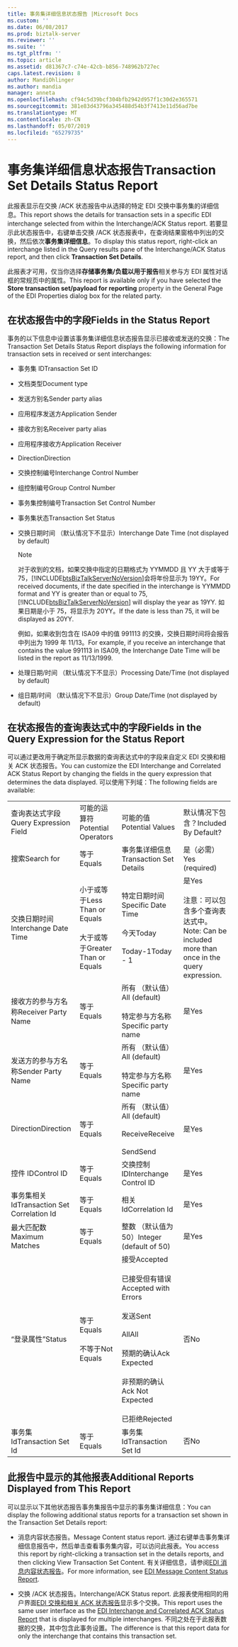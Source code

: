 ```yaml
---
title: 事务集详细信息状态报告 |Microsoft Docs
ms.custom: ''
ms.date: 06/08/2017
ms.prod: biztalk-server
ms.reviewer: ''
ms.suite: ''
ms.tgt_pltfrm: ''
ms.topic: article
ms.assetid: d81367c7-c74e-42cb-b856-748962b727ec
caps.latest.revision: 8
author: MandiOhlinger
ms.author: mandia
manager: anneta
ms.openlocfilehash: cf94c5d39bcf304bfb2942d957f1c30d2e365571
ms.sourcegitcommit: 381e83d43796a345488d54b3f7413e11d56ad7be
ms.translationtype: MT
ms.contentlocale: zh-CN
ms.lasthandoff: 05/07/2019
ms.locfileid: "65279735"
---
```

# <a name="transaction-set-details-status-report"></a><span data-ttu-id="9417c-102">事务集详细信息状态报告</span><span class="sxs-lookup"><span data-stu-id="9417c-102">Transaction Set Details Status Report</span></span>
<span data-ttu-id="9417c-103">此报表显示在交换 /ACK 状态报告中从选择的特定 EDI 交换中事务集的详细信息。</span><span class="sxs-lookup"><span data-stu-id="9417c-103">This report shows the details for transaction sets in a specific EDI interchange selected from within the Interchange/ACK Status report.</span></span> <span data-ttu-id="9417c-104">若要显示此状态报告中，右键单击交换 /ACK 状态报表中，在查询结果窗格中列出的交换，然后依次**事务集详细信息**。</span><span class="sxs-lookup"><span data-stu-id="9417c-104">To display this status report, right-click an interchange listed in the Query results pane of the Interchange/ACK Status report, and then click **Transaction Set Details**.</span></span>  
  
 <span data-ttu-id="9417c-105">此报表才可用，仅当你选择**存储事务集/负载以用于报告**相关参与方 EDI 属性对话框的常规页中的属性。</span><span class="sxs-lookup"><span data-stu-id="9417c-105">This report is available only if you have selected the **Store transaction set/payload for reporting** property in the General Page of the EDI Properties dialog box for the related party.</span></span>  
  
## <a name="fields-in-the-status-report"></a><span data-ttu-id="9417c-106">在状态报告中的字段</span><span class="sxs-lookup"><span data-stu-id="9417c-106">Fields in the Status Report</span></span>  
 <span data-ttu-id="9417c-107">事务的以下信息中设置该事务集详细信息状态报告显示已接收或发送的交换：</span><span class="sxs-lookup"><span data-stu-id="9417c-107">The Transaction Set Details Status Report displays the following information for transaction sets in received or sent interchanges:</span></span>  
  
- <span data-ttu-id="9417c-108">事务集 ID</span><span class="sxs-lookup"><span data-stu-id="9417c-108">Transaction Set ID</span></span>  
  
- <span data-ttu-id="9417c-109">文档类型</span><span class="sxs-lookup"><span data-stu-id="9417c-109">Document type</span></span>  
  
- <span data-ttu-id="9417c-110">发送方别名</span><span class="sxs-lookup"><span data-stu-id="9417c-110">Sender party alias</span></span>  
  
- <span data-ttu-id="9417c-111">应用程序发送方</span><span class="sxs-lookup"><span data-stu-id="9417c-111">Application Sender</span></span>  
  
- <span data-ttu-id="9417c-112">接收方别名</span><span class="sxs-lookup"><span data-stu-id="9417c-112">Receiver party alias</span></span>  
  
- <span data-ttu-id="9417c-113">应用程序接收方</span><span class="sxs-lookup"><span data-stu-id="9417c-113">Application Receiver</span></span>  
  
- <span data-ttu-id="9417c-114">Direction</span><span class="sxs-lookup"><span data-stu-id="9417c-114">Direction</span></span>  
  
- <span data-ttu-id="9417c-115">交换控制编号</span><span class="sxs-lookup"><span data-stu-id="9417c-115">Interchange Control Number</span></span>  
  
- <span data-ttu-id="9417c-116">组控制编号</span><span class="sxs-lookup"><span data-stu-id="9417c-116">Group Control Number</span></span>  
  
- <span data-ttu-id="9417c-117">事务集控制编号</span><span class="sxs-lookup"><span data-stu-id="9417c-117">Transaction Set Control Number</span></span>  
  
- <span data-ttu-id="9417c-118">事务集状态</span><span class="sxs-lookup"><span data-stu-id="9417c-118">Transaction Set Status</span></span>  
  
- <span data-ttu-id="9417c-119">交换日期时间 （默认情况下不显示）</span><span class="sxs-lookup"><span data-stu-id="9417c-119">Interchange Date Time (not displayed by default)</span></span>  
  
  > [!NOTE]
  >  <span data-ttu-id="9417c-120">对于收到的文档，如果交换中指定的日期格式为 YYMMDD 且 YY 大于或等于 75，[!INCLUDE[btsBizTalkServerNoVersion](../includes/btsbiztalkservernoversion-md.md)]会将年份显示为 19YY。</span><span class="sxs-lookup"><span data-stu-id="9417c-120">For received documents, if the date specified in the interchange is YYMMDD format and YY is greater than or equal to 75, [!INCLUDE[btsBizTalkServerNoVersion](../includes/btsbiztalkservernoversion-md.md)] will display the year as 19YY.</span></span> <span data-ttu-id="9417c-121">如果日期是小于 75，将显示为 20YY。</span><span class="sxs-lookup"><span data-stu-id="9417c-121">If the date is less than 75, it will be displayed as 20YY.</span></span>  
  > 
  >  <span data-ttu-id="9417c-122">例如，如果收到包含在 ISA09 中的值 991113 的交换，交换日期时间将会报告中列出为 1999 年 11/13。</span><span class="sxs-lookup"><span data-stu-id="9417c-122">For example, if you receive an interchange that contains the value 991113 in ISA09, the Interchange Date Time will be listed in the report as 11/13/1999.</span></span>  
  
- <span data-ttu-id="9417c-123">处理日期/时间 （默认情况下不显示）</span><span class="sxs-lookup"><span data-stu-id="9417c-123">Processing Date/Time (not displayed by default)</span></span>  
  
- <span data-ttu-id="9417c-124">组日期/时间 （默认情况下不显示）</span><span class="sxs-lookup"><span data-stu-id="9417c-124">Group Date/Time (not displayed by default)</span></span>  
  
## <a name="fields-in-the-query-expression-for-the-status-report"></a><span data-ttu-id="9417c-125">在状态报告的查询表达式中的字段</span><span class="sxs-lookup"><span data-stu-id="9417c-125">Fields in the Query Expression for the Status Report</span></span>  
 <span data-ttu-id="9417c-126">可以通过更改用于确定所显示数据的查询表达式中的字段来自定义 EDI 交换和相关 ACK 状态报告。</span><span class="sxs-lookup"><span data-stu-id="9417c-126">You can customize the EDI Interchange and Correlated ACK Status Report by changing the fields in the query expression that determines the data displayed.</span></span> <span data-ttu-id="9417c-127">可以使用下列域：</span><span class="sxs-lookup"><span data-stu-id="9417c-127">The following fields are available:</span></span>  
  
|||||  
|-|-|-|-|  
|<span data-ttu-id="9417c-128">查询表达式字段</span><span class="sxs-lookup"><span data-stu-id="9417c-128">Query Expression Field</span></span>|<span data-ttu-id="9417c-129">可能的运算符</span><span class="sxs-lookup"><span data-stu-id="9417c-129">Potential Operators</span></span>|<span data-ttu-id="9417c-130">可能的值</span><span class="sxs-lookup"><span data-stu-id="9417c-130">Potential Values</span></span>|<span data-ttu-id="9417c-131">默认情况下包含？</span><span class="sxs-lookup"><span data-stu-id="9417c-131">Included By Default?</span></span>|  
|<span data-ttu-id="9417c-132">搜索</span><span class="sxs-lookup"><span data-stu-id="9417c-132">Search for</span></span>|<span data-ttu-id="9417c-133">等于</span><span class="sxs-lookup"><span data-stu-id="9417c-133">Equals</span></span>|<span data-ttu-id="9417c-134">事务集详细信息</span><span class="sxs-lookup"><span data-stu-id="9417c-134">Transaction Set Details</span></span>|<span data-ttu-id="9417c-135">是（必需）</span><span class="sxs-lookup"><span data-stu-id="9417c-135">Yes (required)</span></span>|  
|<span data-ttu-id="9417c-136">交换日期时间</span><span class="sxs-lookup"><span data-stu-id="9417c-136">Interchange Date Time</span></span>|<span data-ttu-id="9417c-137">小于或等于</span><span class="sxs-lookup"><span data-stu-id="9417c-137">Less Than or Equals</span></span><br /><br /> <span data-ttu-id="9417c-138">大于或等于</span><span class="sxs-lookup"><span data-stu-id="9417c-138">Greater Than or Equals</span></span>|<span data-ttu-id="9417c-139">特定日期时间</span><span class="sxs-lookup"><span data-stu-id="9417c-139">Specific Date Time</span></span><br /><br /> <span data-ttu-id="9417c-140">今天</span><span class="sxs-lookup"><span data-stu-id="9417c-140">Today</span></span><br /><br /> <span data-ttu-id="9417c-141">Today-1</span><span class="sxs-lookup"><span data-stu-id="9417c-141">Today - 1</span></span>|<span data-ttu-id="9417c-142">是</span><span class="sxs-lookup"><span data-stu-id="9417c-142">Yes</span></span><br /><br /> <span data-ttu-id="9417c-143">注意：可以包含多个查询表达式中。</span><span class="sxs-lookup"><span data-stu-id="9417c-143">Note: Can be included more than once in the query expression.</span></span>|  
|<span data-ttu-id="9417c-144">接收方的参与方名称</span><span class="sxs-lookup"><span data-stu-id="9417c-144">Receiver Party Name</span></span>|<span data-ttu-id="9417c-145">等于</span><span class="sxs-lookup"><span data-stu-id="9417c-145">Equals</span></span>|<span data-ttu-id="9417c-146">所有 （默认值）</span><span class="sxs-lookup"><span data-stu-id="9417c-146">All (default)</span></span><br /><br /> <span data-ttu-id="9417c-147">特定参与方名称</span><span class="sxs-lookup"><span data-stu-id="9417c-147">Specific party name</span></span>|<span data-ttu-id="9417c-148">是</span><span class="sxs-lookup"><span data-stu-id="9417c-148">Yes</span></span>|  
|<span data-ttu-id="9417c-149">发送方的参与方名称</span><span class="sxs-lookup"><span data-stu-id="9417c-149">Sender Party Name</span></span>|<span data-ttu-id="9417c-150">等于</span><span class="sxs-lookup"><span data-stu-id="9417c-150">Equals</span></span>|<span data-ttu-id="9417c-151">所有 （默认值）</span><span class="sxs-lookup"><span data-stu-id="9417c-151">All (default)</span></span><br /><br /> <span data-ttu-id="9417c-152">特定参与方名称</span><span class="sxs-lookup"><span data-stu-id="9417c-152">Specific party name</span></span>|<span data-ttu-id="9417c-153">是</span><span class="sxs-lookup"><span data-stu-id="9417c-153">Yes</span></span>|  
|<span data-ttu-id="9417c-154">Direction</span><span class="sxs-lookup"><span data-stu-id="9417c-154">Direction</span></span>|<span data-ttu-id="9417c-155">等于</span><span class="sxs-lookup"><span data-stu-id="9417c-155">Equals</span></span>|<span data-ttu-id="9417c-156">所有 （默认值）</span><span class="sxs-lookup"><span data-stu-id="9417c-156">All (default)</span></span><br /><br /> <span data-ttu-id="9417c-157">Receive</span><span class="sxs-lookup"><span data-stu-id="9417c-157">Receive</span></span><br /><br /> <span data-ttu-id="9417c-158">Send</span><span class="sxs-lookup"><span data-stu-id="9417c-158">Send</span></span>|<span data-ttu-id="9417c-159">是</span><span class="sxs-lookup"><span data-stu-id="9417c-159">Yes</span></span>|  
|<span data-ttu-id="9417c-160">控件 ID</span><span class="sxs-lookup"><span data-stu-id="9417c-160">Control ID</span></span>|<span data-ttu-id="9417c-161">等于</span><span class="sxs-lookup"><span data-stu-id="9417c-161">Equals</span></span>|<span data-ttu-id="9417c-162">交换控制 ID</span><span class="sxs-lookup"><span data-stu-id="9417c-162">Interchange Control ID</span></span>|<span data-ttu-id="9417c-163">是</span><span class="sxs-lookup"><span data-stu-id="9417c-163">Yes</span></span>|  
|<span data-ttu-id="9417c-164">事务集相关 Id</span><span class="sxs-lookup"><span data-stu-id="9417c-164">Transaction Set Correlation Id</span></span>|<span data-ttu-id="9417c-165">等于</span><span class="sxs-lookup"><span data-stu-id="9417c-165">Equals</span></span>|<span data-ttu-id="9417c-166">相关 Id</span><span class="sxs-lookup"><span data-stu-id="9417c-166">Correlation Id</span></span>|<span data-ttu-id="9417c-167">是</span><span class="sxs-lookup"><span data-stu-id="9417c-167">Yes</span></span>|  
|<span data-ttu-id="9417c-168">最大匹配数</span><span class="sxs-lookup"><span data-stu-id="9417c-168">Maximum Matches</span></span>|<span data-ttu-id="9417c-169">等于</span><span class="sxs-lookup"><span data-stu-id="9417c-169">Equals</span></span>|<span data-ttu-id="9417c-170">整数 （默认值为 50）</span><span class="sxs-lookup"><span data-stu-id="9417c-170">Integer (default of 50)</span></span>|<span data-ttu-id="9417c-171">是</span><span class="sxs-lookup"><span data-stu-id="9417c-171">Yes</span></span>|  
|<span data-ttu-id="9417c-172">“登录属性”</span><span class="sxs-lookup"><span data-stu-id="9417c-172">Status</span></span>|<span data-ttu-id="9417c-173">等于</span><span class="sxs-lookup"><span data-stu-id="9417c-173">Equals</span></span><br /><br /> <span data-ttu-id="9417c-174">不等于</span><span class="sxs-lookup"><span data-stu-id="9417c-174">Not Equals</span></span>|<span data-ttu-id="9417c-175">接受</span><span class="sxs-lookup"><span data-stu-id="9417c-175">Accepted</span></span><br /><br /> <span data-ttu-id="9417c-176">已接受但有错误</span><span class="sxs-lookup"><span data-stu-id="9417c-176">Accepted with Errors</span></span><br /><br /> <span data-ttu-id="9417c-177">发送</span><span class="sxs-lookup"><span data-stu-id="9417c-177">Sent</span></span><br /><br /> <span data-ttu-id="9417c-178">All</span><span class="sxs-lookup"><span data-stu-id="9417c-178">All</span></span><br /><br /> <span data-ttu-id="9417c-179">预期的确认</span><span class="sxs-lookup"><span data-stu-id="9417c-179">Ack Expected</span></span><br /><br /> <span data-ttu-id="9417c-180">非预期的确认</span><span class="sxs-lookup"><span data-stu-id="9417c-180">Ack Not Expected</span></span><br /><br /> <span data-ttu-id="9417c-181">已拒绝</span><span class="sxs-lookup"><span data-stu-id="9417c-181">Rejected</span></span>|<span data-ttu-id="9417c-182">否</span><span class="sxs-lookup"><span data-stu-id="9417c-182">No</span></span>|  
|<span data-ttu-id="9417c-183">事务集 Id</span><span class="sxs-lookup"><span data-stu-id="9417c-183">Transaction Set Id</span></span>|<span data-ttu-id="9417c-184">等于</span><span class="sxs-lookup"><span data-stu-id="9417c-184">Equals</span></span>|<span data-ttu-id="9417c-185">事务集 Id</span><span class="sxs-lookup"><span data-stu-id="9417c-185">Transaction Set Id</span></span>|<span data-ttu-id="9417c-186">否</span><span class="sxs-lookup"><span data-stu-id="9417c-186">No</span></span>|  
  
## <a name="additional-reports-displayed-from-this-report"></a><span data-ttu-id="9417c-187">此报告中显示的其他报表</span><span class="sxs-lookup"><span data-stu-id="9417c-187">Additional Reports Displayed from This Report</span></span>  
 <span data-ttu-id="9417c-188">可以显示以下其他状态报告事务集报告中显示的事务集详细信息：</span><span class="sxs-lookup"><span data-stu-id="9417c-188">You can display the following additional status reports for a transaction set shown in the Transaction Set Details report:</span></span>  
  
-   <span data-ttu-id="9417c-189">消息内容状态报告。</span><span class="sxs-lookup"><span data-stu-id="9417c-189">Message Content status report.</span></span> <span data-ttu-id="9417c-190">通过右键单击事务集详细信息报告中，然后单击查看事务集内容，可以访问此报表。</span><span class="sxs-lookup"><span data-stu-id="9417c-190">You access this report by right-clicking a transaction set in the details reports, and then clicking View Transaction Set Content.</span></span> <span data-ttu-id="9417c-191">有关详细信息，请参阅[EDI 消息内容状态报告](../core/edi-message-content-status-report.md)。</span><span class="sxs-lookup"><span data-stu-id="9417c-191">For more information, see [EDI Message Content Status Report](../core/edi-message-content-status-report.md).</span></span>  
  
-   <span data-ttu-id="9417c-192">交换 /ACK 状态报告。</span><span class="sxs-lookup"><span data-stu-id="9417c-192">Interchange/ACK Status report.</span></span> <span data-ttu-id="9417c-193">此报表使用相同的用户界面[EDI 交换和相关 ACK 状态报告](../core/edi-interchange-and-correlated-ack-status-report.md)显示多个交换。</span><span class="sxs-lookup"><span data-stu-id="9417c-193">This report uses the same user interface as the [EDI Interchange and Correlated ACK Status Report](../core/edi-interchange-and-correlated-ack-status-report.md) that is displayed for multiple interchanges.</span></span> <span data-ttu-id="9417c-194">不同之处在于此报表数据的交换，其中包含此事务设置。</span><span class="sxs-lookup"><span data-stu-id="9417c-194">The difference is that this report data for only the interchange that contains this transaction set.</span></span>  
  
